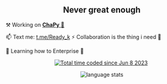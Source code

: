 <!--
[__Open Lecture hall of the Summer Schools (Yandex)__](https://yandex.ru/yaintern/schools/open-lectures)
 -->

<h2 align="center"> Never great enough </h2>

⚒️ Working on [__**ChaPy**__ 🍪](https://t.me/cha_py)

📫 Text me: [t.me/Ready_k](https://t.me/Ready_k) ⚡ Collaboration is the thing i need 👯

🌱 Learning how to Enterprise 🏢

<!-- <h2 align="center"> <a href="https://chatbinr.netlify.app/"> ChatBin </a> </h2> -->
<p align=center>
 <a href="https://wakatime.com/@readyyyk"><img src="https://wakatime.com/badge/user/cf578893-46db-4f69-ba9f-f13dea678bf9.svg" alt="Total time coded since Jun 8 2023" /></a>
 <img src="https://hit.yhype.me/github/profile?user_id=78100125" alt="">
</p>
<p align=center>
<!--   <img src="https://github-readme-stats.vercel.app/api/pin/?username=readyyyk&repo=chatbin&theme=dark"> <img src="https://github-readme-stats.vercel.app/api/pin/?username=readyyyk&repo=chatbin-server&theme=dark"> --> <img src="https://github-readme-stats-git-masterrstaa-rickstaa.vercel.app/api/top-langs/?username=readyyyk&hide=html&langs_count=4&layout=compact&size_weight=1&count_weight=0.4&theme=dracula" alt="language stats">
</p>

